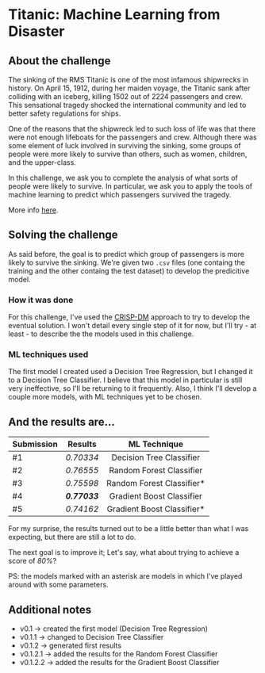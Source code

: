 # Titanic: Machine Learning from Disaster

## About the challenge

The sinking of the RMS Titanic is one of the most infamous shipwrecks in history.  On April 15, 1912, during her maiden voyage, the Titanic sank after colliding with an iceberg, killing 1502 out of 2224 passengers and crew. This sensational tragedy shocked the international community and led to better safety regulations for ships.

One of the reasons that the shipwreck led to such loss of life was that there were not enough lifeboats for the passengers and crew. Although there was some element of luck involved in surviving the sinking, some groups of people were more likely to survive than others, such as women, children, and the upper-class.

In this challenge, we ask you to complete the analysis of what sorts of people were likely to survive. In particular, we ask you to apply the tools of machine learning to predict which passengers survived the tragedy.

More info [here](https://www.kaggle.com/c/titanic).

## Solving the challenge

As said before, the goal is to predict which group of passengers is more likely to survive the sinking. We're given two ```.csv``` files (one containg the training and the other containg the test dataset) to develop the predicitive model.

### How it was done

For this challenge, I've used the [CRISP-DM](https://en.wikipedia.org/wiki/Cross-industry_standard_process_for_data_mining) approach to try to develop the eventual solution. I won't detail every single step of it for now, but I'll try - at least - to describe the the models used in this challenge.

### ML techniques used

The first model I created used a Decision Tree Regression, but I changed it to a Decision Tree Classifier. I believe  that this model in particular is still very ineffective, so I'll be returning to it frequently. Also, I think I'll develop a couple more models, with ML techniques yet to be chosen.

## And the results are...

| Submission | Results       | ML Technique               |
| :--------- | :-----------: | :------------------------: |
| #1         | *0.70334*     | Decision Tree Classifier   |
| #2         | *0.76555*     | Random Forest Classifier   |
| #3         | *0.75598*     | Random Forest Classifier*  |
| #4         | ***0.77033*** | Gradient Boost Classifier  |
| #5         | *0.74162*     | Gradient Boost Classifier* |

For my surprise, the results turned out to be a little better than what I was expecting, but there are still a lot to do.

The next goal is to improve it; Let's say, what about trying to achieve a score of *80%*?

PS: the models marked with an asterisk are models in which I've played around with some parameters. 

## Additional notes

* v0.1 -> created the first model (Decision Tree Regression)
* v0.1.1 -> changed to Decision Tree Classifier
* v0.1.2 -> generated first results
* v0.1.2.1 -> added the results for the Random Forest Classifier
* v0.1.2.2 -> added the results for the Gradient Boost Classifier